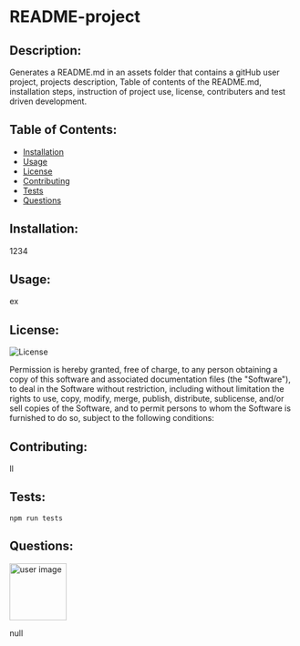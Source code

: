 
# README-project

## Description:
Generates a README.md in an assets folder that contains a gitHub user project, projects description, Table of contents of the README.md, installation steps, instruction of project use, license, contributers and test driven development.

## Table of Contents:

* [Installation](#Installation)
* [Usage](#Usage)
* [License](#License)
* [Contributing](#Contributing)
* [Tests](#Tests)
* [Questions](#Questions)

## Installation: 
1234

## Usage:
ex

## License:
![License](https://img.shields.io/badge/<LABEL>-<MESSAGE>-<COLOR>)

Permission is hereby granted, free of charge, to any person obtaining a copy of this software and associated documentation files (the "Software"), to deal in the Software without restriction, including without limitation the rights to use, copy, modify, merge, publish, distribute, sublicense, and/or sell copies of the Software, and to permit persons to whom the Software is furnished to do so, subject to the following conditions:

## Contributing:
ll

## Tests:
```
npm run tests
```

## Questions:
<img src= "https://avatars1.githubusercontent.com/u/60418958?v=4" alt = "user image" style = "width: 100px" height = "100px" />

 null
